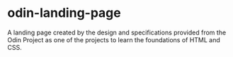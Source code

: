 # odin-landing-page
A landing page created  by the design and specifications provided from the Odin Project as one of the projects to learn the foundations of HTML and CSS.
